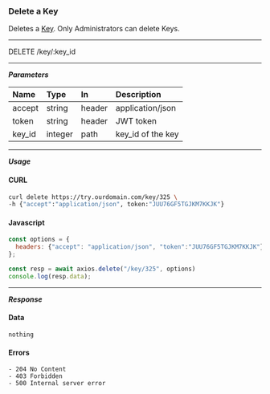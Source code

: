 ### Delete a Key

Deletes a [Key](../server/keys.md?id=Keys). Only Administrators can delete Keys.

---

<span class="method delete">DELETE</span> /key/:key_id

---

***Parameters***

| Name        | Type    | In     | Description |
| :---        | :---    | :---   | :--- |
| accept      | string  | header | application/json |
| token       | string  | header | JWT token |
| key_id      | integer | path   | key_id of the key |

---

***Usage***
<!-- tabs:start -->

#### **CURL**

```bash
curl delete https://try.ourdomain.com/key/325 \
-h {"accept":"application/json", token:"JUU76GF5TGJKM7KKJK"}
```

#### **Javascript**

```javascript
const options = {
  headers: {"accept": "application/json", "token":"JUU76GF5TGJKM7KKJK"}
};

const resp = await axios.delete("/key/325", options)
console.log(resp.data);
  ```
<!-- tabs:end -->

---

***Response***
<!-- tabs:start -->
#### **Data**

```text
nothing
```

#### **Errors**

```text
- 204 No Content
- 403 Forbidden
- 500 Internal server error
```

<!-- tabs:end -->